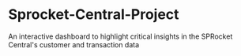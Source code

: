 # Sprocket-Central-Project
An interactive dashboard to highlight critical insights in the SPRocket Central's customer and transaction data
